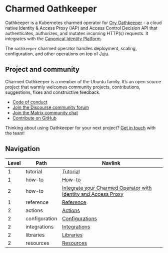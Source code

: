 # Charmed Oathkeeper
Oathkeeper is a Kubernetes charmed operator for [Ory Oathkeeper](https://www.ory.sh/docs/oathkeeper) - a cloud native Identity & Access Proxy (IAP) and Access Control Decision API that authenticates, authorizes, and mutates incoming HTTP(s) requests. It integrates with the [Canonical Identity Platform](https://charmhub.io/topics/canonical-identity-platform?_ga=2.166056574.1714623054.1713359683-1686981834.1641824009).

The `oathkeeper` charmed operator handles deployment, scaling, configuration, and other operations on top of [Juju](https://juju.is/).

## Project and community

Charmed Oathkeeper is a member of the Ubuntu family. It’s an open source project that warmly welcomes community projects, contributions, suggestions, fixes and constructive feedback.

- [Code of conduct](https://ubuntu.com/community/code-of-conduct)
- [Join the Discourse community forum](https://discourse.charmhub.io/tag/identity)
- [Join the Matrix community chat](https://matrix.to/#/!nRbdoDYxdQndEfzlJi:ubuntu.com?via=ubuntu.com)
- [Contribute on GitHub](https://github.com/canonical/oathkeeper-operator)

Thinking about using Oathkeeper for your next project? [Get in touch](https://matrix.to/#/!nRbdoDYxdQndEfzlJi:ubuntu.com?via=ubuntu.com) with the team!

## Navigation

| Level | Path           | Navlink                                                                    |
|-------|----------------|----------------------------------------------------------------------------|
| 1     | tutorial       | [Tutorial](/t/14000)                                                       |
| 1     | how-to         | [How-to]()                                                                 |
| 2     | how-to         | [Integrate your Charmed Operator with Identity and Access Proxy](/t/13971) |
| 1     | reference      | [Reference](/t/13973)                                                      |
| 2     | actions        | [Actions](https://charmhub.io/oathkeeper/actions)                          |
| 2     | configuration  | [Configurations](https://charmhub.io/oathkeeper/configuration)             |
| 2     | integrations   | [Integrations](https://charmhub.io/oathkeeper/integrations)                |
| 2     | libraries      | [Libraries](https://charmhub.io/oathkeeper/libraries)                      |
| 2     | resources      | [Resources](https://charmhub.io/oathkeeper/resources)                      |
